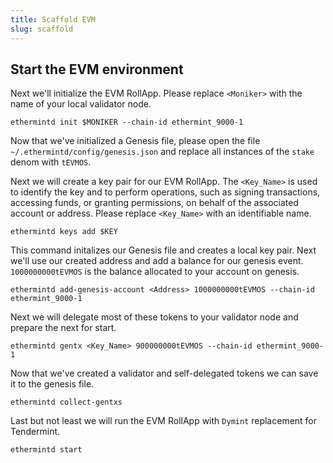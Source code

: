 ```yaml
---
title: Scaffold EVM
slug: scaffold
---
```


## Start the EVM environment

Next we'll initialize the EVM RollApp. Please replace `<Moniker>` with the name of your local validator node.

```
ethermintd init $MONIKER --chain-id ethermint_9000-1
```

Now that we've initialized a Genesis file, please open the file `~/.ethermintd/config/genesis.json` and replace all instances of the `stake` denom with `tEVMOS`.

Next we will create a key pair for our EVM RollApp. The `<Key_Name>` is used to identify the key and to perform operations, such as signing transactions, accessing funds, or granting permissions, on behalf of the associated account or address. Please replace `<Key_Name>` with an identifiable name.

```
ethermintd keys add $KEY
```

This command initalizes our Genesis file and creates a local key pair. Next we'll use our created address and add a balance for our genesis event. `1000000000tEVMOS` is the balance allocated to your account on genesis.

```
ethermintd add-genesis-account <Address> 1000000000tEVMOS --chain-id ethermint_9000-1
```

Next we will delegate most of these tokens to your validator node and prepare the next for start.

```
ethermintd gentx <Key_Name> 900000000tEVMOS --chain-id ethermint_9000-1
```

Now that we've created a validator and self-delegated tokens we can save it to the genesis file.

```
ethermintd collect-gentxs
```

Last but not least we will run the EVM RollApp with `Dymint` replacement for Tendermint.

```
ethermintd start
```
